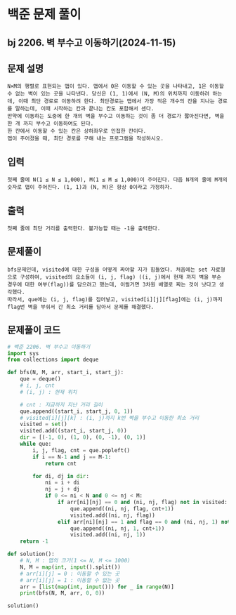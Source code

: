 # 백준 문제 풀이
## bj 2206. 벽 부수고 이동하기(2024-11-15)

## 문제 설명
    N×M의 행렬로 표현되는 맵이 있다. 맵에서 0은 이동할 수 있는 곳을 나타내고, 1은 이동할 수 없는 벽이 있는 곳을 나타낸다. 당신은 (1, 1)에서 (N, M)의 위치까지 이동하려 하는데, 이때 최단 경로로 이동하려 한다. 최단경로는 맵에서 가장 적은 개수의 칸을 지나는 경로를 말하는데, 이때 시작하는 칸과 끝나는 칸도 포함해서 센다.
    만약에 이동하는 도중에 한 개의 벽을 부수고 이동하는 것이 좀 더 경로가 짧아진다면, 벽을 한 개 까지 부수고 이동하여도 된다.
    한 칸에서 이동할 수 있는 칸은 상하좌우로 인접한 칸이다.
    맵이 주어졌을 때, 최단 경로를 구해 내는 프로그램을 작성하시오.

## 입력
    첫째 줄에 N(1 ≤ N ≤ 1,000), M(1 ≤ M ≤ 1,000)이 주어진다. 다음 N개의 줄에 M개의 숫자로 맵이 주어진다. (1, 1)과 (N, M)은 항상 0이라고 가정하자.

## 출력
    첫째 줄에 최단 거리를 출력한다. 불가능할 때는 -1을 출력한다.

## 문제풀이
    bfs문제인데, visited에 대한 구성을 어떻게 짜야할 지가 힘들었다. 처음에는 set 자료형으로 구성하여, visited의 요소들이 (i, j, flag) ((i, j)에서 현재 까지 벽을 부순 경우에 대한 여부(flag))를 담으려고 했는데, 이럴거면 3차원 배열로 짜는 것이 낫다고 생각했다.
    따라서, que에는 (i, j, flag)를 집어넣고, visited[i][j][flag]에는 (i, j)까지 flag번 벽을 부숴서 간 최소 거리를 담아서 문제를 해결했다.

## 문제풀이 코드
```python
# 백준 2206. 벽 부수고 이동하기
import sys
from collections import deque

def bfs(N, M, arr, start_i, start_j):
    que = deque()
    # i, j, cnt
    # (i, j) : 현재 위치

    # cnt : 지금까지 지난 거리 길이
    que.append((start_i, start_j, 0, 1))
    # visited[i][j][k] : (i, j)까지 k번 벽을 부수고 이동한 최소 거리
    visited = set()
    visited.add((start_i, start_j, 0))
    dir = [(-1, 0), (1, 0), (0, -1), (0, 1)]
    while que:
        i, j, flag, cnt = que.popleft()
        if i == N-1 and j == M-1:
            return cnt

        for di, dj in dir:
            ni = i + di
            nj = j + dj
            if 0 <= ni < N and 0 <= nj < M:
                if arr[ni][nj] == 0 and (ni, nj, flag) not in visited:
                    que.append((ni, nj, flag, cnt+1))
                    visited.add((ni, nj, flag))
                elif arr[ni][nj] == 1 and flag == 0 and (ni, nj, 1) not in visited:
                    que.append((ni, nj, 1, cnt+1))
                    visited.add((ni, nj, 1))
    return -1

def solution():
    # N, M : 맵의 크기(1 <= N, M <= 1000)
    N, M = map(int, input().split())
    # arr[i][j] = 0 : 이동할 수 있는 곳
    # arr[i][j] = 1 : 이동할 수 없는 곳
    arr = [list(map(int, input())) for _ in range(N)]
    print(bfs(N, M, arr, 0, 0))

solution()
```